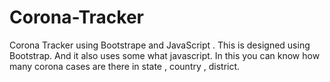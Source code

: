 # Corona-Tracker
Corona Tracker using Bootstrape and JavaScript .
This is designed using Bootstrap. And it also uses some what javascript. In this you can know how many corona cases are there in state , country , district.
